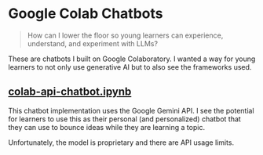 # Google Colab Chatbots

> How can I lower the floor so young learners can experience, understand, and experiment with LLMs?

These are chatbots I built on Google Colaboratory. I wanted a way for young learners to not only use generative AI but to also see the frameworks used.

## [colab-api-chatbot.ipynb](https://github.com/boysbytes/colab-chatbot/blob/main/colab_api_chatbot.ipynb)
This chatbot implementation uses the Google Gemini API. I see the potential for learners to use this as their personal (and personalized) chatbot that they can use to bounce ideas while they are learning a topic.

Unfortunately, the model is proprietary and there are API usage limits.
